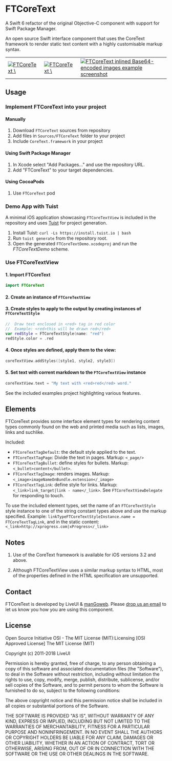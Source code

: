# FTCoreText

A Swift 6 refactor of the original Objective-C component with support for Swift Package Manager.

An open source Swift interface component that uses the CoreText framework to render static text content with a highly customisable markup syntax.

<table>
  <tr>
    <td>
       <a href="https://raw.github.com/Ridiculous-Innovations/FTCoreText/documentation/screenshots/ftcoretext-screenshot-1.png">
          <img src="https://raw.github.com/Ridiculous-Innovations/FTCoreText/documentation/screenshots/ftcoretext-screenshot-1-thumb.png" alt="FTCoreText \"Giraffe\" example screenshot"/>
       </a>
    </td>
    <td>
       <a href="https://raw.github.com/Ridiculous-Innovations/FTCoreText/documentation/screenshots/ftcoretext-screenshot-2.png">
          <img src="https://raw.github.com/Ridiculous-Innovations/FTCoreText/documentation/screenshots/ftcoretext-screenshot-2-thumb.png" alt="FTCoreText \"Giraffe\" example screenshot"/>
       </a>
    </td>
    <td>
       <a href="https://raw.github.com/Ridiculous-Innovations/FTCoreText/documentation/screenshots/ftcoretext-screenshot-3.png">
          <img src="https://raw.github.com/Ridiculous-Innovations/FTCoreText/documentation/screenshots/ftcoretext-screenshot-3-thumb.png" alt="FTCoreText inlined Base64-encoded images example screenshot"/>
       </a>
    </td>
  </tr>
</table>

## Usage

### Implement FTCoreText into your project

#### Manually

1. Download `FTCoreText` sources from repository
2. Add files in `Sources/FTCoreText` folder to your project
3. Include `CoreText.framework` in your project

#### Using Swift Package Manager

1. In Xcode select "Add Packages..." and use the repository URL.
2. Add "FTCoreText" to your target dependencies.

#### Using CocoaPods

1. Use `FTCoreText` pod

### Demo App with Tuist

A minimal iOS application showcasing `FTCoreTextView` is included in the
repository and uses [Tuist](https://tuist.io/) for project generation.

1. Install Tuist: `curl -Ls https://install.tuist.io | bash`
2. Run `tuist generate` from the repository root.
3. Open the generated `FTCoreTextDemo.xcodeproj` and run the *FTCoreTextDemo* scheme.

### Use FTCoreTextView

#### 1. Import FTCoreText
```swift
import FTCoreText
```

#### 2. Create an instance of `FTCoreTextView`

#### 3. Create styles to apply to the output by creating instances of `FTCoreTextStyle`

```swift
//  Draw text enclosed in <red> tag in red color
//  Example: <red>this will be drawn red</red>
var redStyle = FTCoreTextStyle(name: "red")
redStyle.color = .red
```

#### 4. Once styles are defined, apply them to the view: 
```swift
coreTextView.addStyles([style1, style2, style3])
```

#### 5. Set text with corrent markdown to the `FTCoreTextView` instance
```swift
coreTextView.text = "My text with <red>red</red> word."
```

See the included examples project highlighting various features.

## Elements

FTCoreText provides some interface element types for rendering content types commonly found on the web and printed media such as lists, images, links and suchlike.

Included:

- `FTCoreTextTagDefault`: the default style applied to the text. 
- `FTCoreTextTagPage`: Divide the text in pages. Markup: `<_page/>`
- `FTCoreTextTagBullet`: define styles for bullets. Markup: `<_bullet>content</bullet>`.
- `FTCoreTextTagImage`: renders images. Markup: `<_image>imageNameOnBundle.extension</_image>`
- `FTCoreTextTagLink`: define style for links. Markup: `<_link>link_target|link - name</_link>`. See `FTCoreTextViewDelegate` for responding to touch.

To use the included element types, set the name of an `FTCoreTextStyle` style instance to one of the string constant types above and use the markup specified. Example: `linkTypeFTCoreTextStyleInstance.name = FTCoreTextTagLink`, and in the static content: `<_link>http://xprogress.com|xProgress</_link>`

## Notes

1. Use of the CoreText framework is available for iOS versions 3.2 and above.

2. Although FTCoreTextView uses a similar markup syntax to HTML, most of the properties defined in the HTML specification are unsupported.

## Contact

FTCoreText is developed by LiveUI & [manGoweb](http://www.mangoweb.cz/en). Please [drop us an email](mailto:open-source@mangoweb.cz) to let us know you how you are using this component.

## License

Open Source Initiative OSI - The MIT License (MIT):Licensing [OSI Approved License] The MIT License (MIT)

Copyright (c) 2011-2018 LiveUI

Permission is hereby granted, free of charge, to any person obtaining a copy of this software and associated documentation files (the "Software"), to deal in the Software without restriction, including without limitation the rights to use, copy, modify, merge, publish, distribute, sublicense, and/or sell copies of the Software, and to permit persons to whom the Software is furnished to do so, subject to the following conditions:

The above copyright notice and this permission notice shall be included in all copies or substantial portions of the Software.

THE SOFTWARE IS PROVIDED "AS IS", WITHOUT WARRANTY OF ANY KIND, EXPRESS OR IMPLIED, INCLUDING BUT NOT LIMITED TO THE WARRANTIES OF MERCHANTABILITY, FITNESS FOR A PARTICULAR PURPOSE AND NONINFRINGEMENT. IN NO EVENT SHALL THE AUTHORS OR COPYRIGHT HOLDERS BE LIABLE FOR ANY CLAIM, DAMAGES OR OTHER LIABILITY, WHETHER IN AN ACTION OF CONTRACT, TORT OR OTHERWISE, ARISING FROM, OUT OF OR IN CONNECTION WITH THE SOFTWARE OR THE USE OR OTHER DEALINGS IN THE SOFTWARE.

